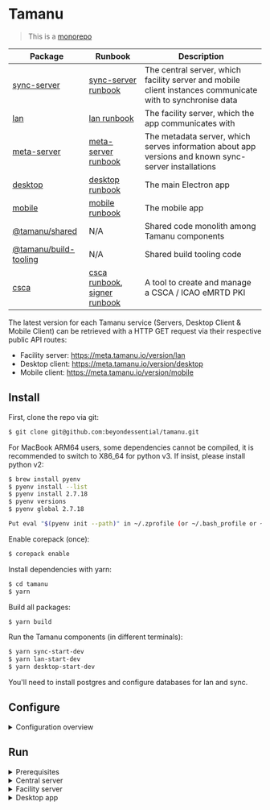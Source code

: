 # Tamanu

> This is a [monorepo](https://github.com/babel/babel/blob/master/doc/design/monorepo.md)

| Package | Runbook | Description |
| ------- | ------- | ----------- |
| [sync-server](packages/sync-server) | [sync-server runbook](https://beyond-essential.slab.com/posts/tamanu-sync-server-runbook-et0trny5) | The central server, which facility server and mobile client instances communicate with to synchronise data |
| [lan](packages/lan) | [lan runbook](https://beyond-essential.slab.com/posts/todo-tamanu-lan-runbook-ezljl0qk) | The facility server, which the app communicates with |
| [meta-server](packages/meta-server) | [meta-server runbook](https://beyond-essential.slab.com/posts/todo-tamanu-meta-server-runbook-0zbgw7m7) | The metadata server, which serves information about app versions and known sync-server installations |
| [desktop](packages/desktop) | [desktop runbook](https://beyond-essential.slab.com/posts/todo-tamanu-desktop-runbook-i2bmy57c) | The main Electron app |
| [mobile](packages/mobile) | [mobile runbook](https://beyond-essential.slab.com/posts/todo-tamanu-mobile-runbook-8vj8qceu) | The mobile app  |
| [@tamanu/shared](packages/shared) | N/A | Shared code monolith among Tamanu components |
| [@tamanu/build-tooling](packages/build-tooling) | N/A | Shared build tooling code |
| [csca](packages/csca) | [csca runbook](https://beyond-essential.slab.com/posts/csca-runbook-be1td5ml), [signer runbook](https://beyond-essential.slab.com/posts/signer-runbook-hcws6er3) | A tool to create and manage a CSCA / ICAO eMRTD PKI |

The latest version for each Tamanu service (Servers, Desktop Client & Mobile Client) can be retrieved with a HTTP GET request via their respective public API routes:

- Facility server: https://meta.tamanu.io/version/lan
- Desktop client: https://meta.tamanu.io/version/desktop
- Mobile client: https://meta.tamanu.io/version/mobile

## Install

First, clone the repo via git:

```bash
$ git clone git@github.com:beyondessential/tamanu.git
```

For MacBook ARM64 users, some dependencies cannot be compiled, it is recommended to switch to X86_64 for python v3. If insist, please install python v2:

```bash
$ brew install pyenv
$ pyenv install --list
$ pyenv install 2.7.18
$ pyenv versions
$ pyenv global 2.7.18

Put eval "$(pyenv init --path)" in ~/.zprofile (or ~/.bash_profile or ~/.zshrc)
```

Enable corepack (once):

```bash
$ corepack enable
```

Install dependencies with yarn:

```bash
$ cd tamanu
$ yarn
```

Build all packages:

```bash
$ yarn build
```

Run the Tamanu components (in different terminals):

```bash
$ yarn sync-start-dev
$ yarn lan-start-dev
$ yarn desktop-start-dev
```

You'll need to install postgres and configure databases for lan and sync.

## Configure

<details>
<summary>Configuration overview</summary>

The modules use `config`, which helps manage different configurations easily. Each module has a
`config/` directory, with several files in it. The base configuration is in `config/default.json5`,
and the values there will be used unless overridden by a more specific configuration (for eg
`config/development.json5`).

The local configuration (`config/local.json5`) will always take highest precedence and should not
be checked into version control. This file should contain the information for database configuration,
local credentials, etc.

The [`config` docs](https://github.com/lorenwest/node-config/wiki/Configuration-Files) have more info on how that works.
</details>

## Run

<details>
<summary>Prerequisites</summary>

#### Install postgres

##### OSX

Run:
```bash
brew install postgres
brew services start postgres
```

##### WSL

Install the [PostgreSQL server](https://www.postgresql.org/download/windows/). Open pgAdmin and add a new database `tamanu-sync`

##### Linux

Install PostgreSQL from your package manager

</details>

<details>
<summary>Central server</summary>

By default, the Central server will not run migrations automatically. To enable automatic migrations, set `db.syncOnStartup` to `true` within your local configuration (see the `Config` section above).

#### Prerequisite
1. Duplicate `sync-server/config/local.example` as new file `config/local.json5`.
2. Create db using `tamanu-central` or any customised name, new db can be with or without owner.
3. Store db name, root username, password or db owner credentials to `config/local.json5` db config.

#### Run

```bash
yarn install
yarn workspace sync-server setup-dev # If it doesn't work, go for 'Pull data from remote'
yarn sync-start-dev
```

#### Pull data from remote
1. Ask help for pulling data from tamanu dev
2. Import data to local by running: 

```
psql -U [DB_USERNAME] -d tamanu-central < [Path to tamanu-central-dev.sql]
```

</details>

<details>
<summary>Facility server</summary>

The Tamanu desktop app needs a Facility server running to operate correctly. For
local development, this can just be another process on the same host.

#### Prerequisite
1. Start `sync-server`
2. Duplicate `lan/config/local.example` as new file `config/local.json5`.
3. Create db using `tamanu-facility` or any customised name, new db can be with or without owner.
4. Store db name, root username, password or db owner credentials to `config/local.json5` db config.

#### Run

```bash
$ yarn lan-start-dev
```

This will start a build & watch process on the Facility server and the shared directory.

If you're working on backend functionality, it's much, _much_ quicker and easier to drive development
with testing. You can set up predictable test data rather than having to click through a bunch of
UI screens every time, and the live-reload turnaround is way faster than the desktop version. (this
is in addition to the fact that any backend functionality should have tests against it anyway)

The Facility server uses sequelize to manage database connections, and uses postgres exclusively.
As soon as you have postgres available, set the appropriate connection variables in your `local.json5`.
</details>

<details>
<summary>Desktop app</summary>

Once there is a Facility server up and running, run this to start the Electron app for development.

```bash
$ yarn desktop-start-dev
```

Note that we also use storybook to develop components in isolation, which you can run from within
the desktop directory using `yarn storybook`.
</details>
